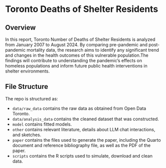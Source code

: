 # Toronto Deaths of Shelter Residents

## Overview

In this report, Toronto Number of Deaths of Shelter Residents is analyzed from January 2007 to August 2024. By comparing pre-pandemic and post-pandemic mortality data, the research aims to identify any significant trend and changes in the health outcomes of this vulnerable population.The findings will contribute to understanding the pandemic’s effects on homeless populations and inform future public health interventions in shelter environments.

## File Structure

The repo is structured as:

-   `data/raw_data` contains the raw data as obtained from Open Data Toronto.
-   `data/analysis_data` contains the cleaned dataset that was constructed.
-   `model` contains fitted models. 
-   `other` contains relevant literature, details about LLM chat interactions, and sketches.
-   `paper` contains the files used to generate the paper, including the Quarto document and reference bibliography file, as well as the PDF of the paper. 
-   `scripts` contains the R scripts used to simulate, download and clean data.

